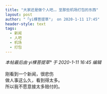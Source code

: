 ```yaml
---
title: "大家还是做个人吧，，至那些机场打包的东西"
layout: post
author: "「yi棵菩提草°」 on 2020-1-11 17:45"
header-style: text
tags:
  - 新闻
  - 人吧
  - 机场
  - 打包
---
```


<head></head>
<body>
 <i class="pstatus"> 本帖最后由 yi棵菩提草° 于 2020-1-11 16:45 编辑 </i>
 <br> 
 <br> 刚看到一个新闻，很悲伤
 <br> 做人事这么久，看到得太多。
 <br> 所以我不愿意接太多赔付的。
 <br> 
 <br> 
 <br> 
 <br>
</body>


